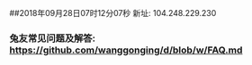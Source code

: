 ##2018年09月28日07时12分07秒 新址: 104.248.229.230
### 兔友常见问题及解答: https://github.com/wanggonging/d/blob/w/FAQ.md
